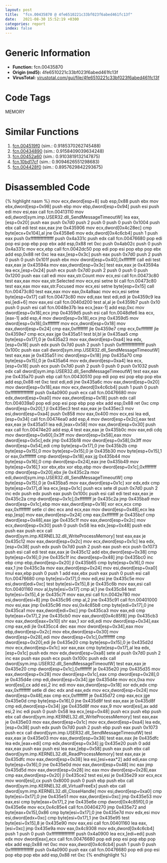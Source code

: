 ```yaml
---
layout: post
title:  "fcn.00435870 @ 4fe6510221c33bf023f6abed461fc13f"
date:   2021-08-30 15:52:19 +0300
categories: report
index: false
---
```


# Generic Information
- **Function:** fcn.00435870
- **Origin (md5):** 4fe6510221c33bf023f6abed461fc13f
- **VirusTotal:** [virustotal.com/gui/file/4fe6510221c33bf023f6abed461fc13f][virustotal_ref]

# Code Tags
<span class="tag" id="MEMORY">MEMORY</span>


# Similar Functions

1. [fcn.004519f0][similar_1_ref] (sim.: 0.9185370262745488)
2. [fcn.00434890][similar_2_ref] (sim.: 0.9158409039634248)
3. [fcn.00452a60][similar_3_ref] (sim.: 0.9103819132147875)
4. [fcn.10bd17cf][similar_4_ref] (sim.: 0.9094626551298683)
5. [fcn.004428f0][similar_5_ref] (sim.: 0.8957629842293675)


# Disassembled Code

{% highlight nasm %}
mov ecx,dword[esp+8]
sub esp,0x88
push ebx
mov ebx,dword[esp+0x98]
push ebp
mov ebp,dword[esp+0x94]
push esi
push edi
mov esi,eax
call fcn.00413110
mov edi,dword[sym.imp.USER32.dll_SendMessageTimeoutW]
lea eax,[esp+0x20]
push eax
push 0x7d0
push 2
push 0
push 0
push 0x1004
push ebx
call edi
test eax,eax
jne 0x435906
mov ecx,dword[0x4c28ec]
cmp byte[ecx+0x104],al
jne 0x4358e6
mov edx,dword[0x4c6cb4]
push 1
push eax
push 0xffffffffffffffff
push 0x4a331c
push edx
call fcn.00476680
pop edi
pop esi
pop ebp
pop ebx
add esp,0x88
ret 0xc
push 0x4ab02c
push 0
push 0x4a331c
mov ecx,ebp
call fcn.0042dc50
pop edi
pop esi
pop ebp
pop ebx
add esp,0x88
ret 0xc
lea eax,[esp+0x3c]
push eax
push 0x7d0
push 2
push 0
push 0
push 0x101f
push ebx
mov dword[esp+0x40],0xffffffff
call edi
test eax,eax
je 0x43594a
mov eax,dword[esp+0x3c]
test eax,eax
je 0x43594a
lea ecx,[esp+0x24]
push ecx
push 0x7d0
push 2
push 0
push 0
push 0x1200
push eax
call edi
mov eax,str.Count
mov ecx,esi
call fcn.00473c80
test eax,eax
mov eax,str.Selected
mov ecx,esi
setne bl
call fcn.00473c80
test eax,eax
mov eax,str.Focused
mov ecx,esi
setne byte[esp+0x15]
call fcn.00473c80
test eax,eax
mov eax,0x4a9aac
mov ecx,esi
setne byte[esp+0x17]
call fcn.00473c80
mov edi,eax
test edi,edi
je 0x4359c9
lea esi,[edi+6]
mov eax,esi
call fcn.0040d200
test al,al
je 0x4359b7
push 0x10
push 0
push esi
call fcn.0048e37b
lea ecx,[eax-1]
add esp,0xc
mov dword[esp+0x18],ecx
jmp 0x4359d5
push esi
call fcn.0048dfe6
lea ecx,[eax-1]
add esp,4
mov dword[esp+0x18],ecx
jmp 0x4359d5
mov dword[esp+0x18],0xffffffff
mov ecx,dword[esp+0x18]
mov eax,dword[esp+0x24]
cmp eax,0xffffffff
jle 0x4359e7
cmp ecx,0xffffffff
jle 0x4359e7
cmp ecx,eax
jge 0x435a51
test bl,bl
je 0x435aa5
cmp byte[esp+0x17],0
je 0x435a23
mov eax,dword[esp+0xa4]
lea edx,[esp+0x18]
push edx
push 0x7d0
push 2
push 1
push 0xffffffffffffffff
push 0x100c
push eax
call dword[sym.imp.USER32.dll_SendMessageTimeoutW]
test eax,eax
je 0x435a51
inc dword[esp+0x18]
jmp 0x435a70
cmp byte[esp+0x15],0
je 0x435a64
mov edx,dword[esp+0xa4]
lea ecx,[esp+0x18]
push ecx
push 0x7d0
push 2
push 0
push 0
push 0x1032
push edx
call dword[sym.imp.USER32.dll_SendMessageTimeoutW]
test eax,eax
jne 0x435a70
push ebp
call fcn.00430510
pop edi
pop esi
pop ebp
pop ebx
add esp,0x88
ret 0xc
test edi,edi
jne 0x435a6c
mov eax,dword[esp+0x20]
mov dword[esp+0x18],eax
mov ecx,dword[0x4c6cb4]
push 1
push 0
push 0xffffffffffffffff
push 0x4a0900
push ecx
call fcn.00476680
mov edx,dword[esp+0xa0]
mov eax,dword[esp+0x18]
push edx
call fcn.004039a0
pop edi
pop esi
pop ebp
pop ebx
add esp,0x88
ret 0xc
cmp dword[esp+0x20],1
jl 0x435ec3
test eax,eax
je 0x435ec3
mov esi,dword[esp+0xa4]
push 0x858
mov eax,0x400
mov ecx,esi
lea edi,[esp+0x34]
call fcn.00474ea0
add esp,4
mov dword[esp+0x2c],eax
test eax,eax
je 0x435a51
lea edi,[eax+0x58]
mov eax,dword[esp+0x30]
push eax
call fcn.00474e20
add esp,4
test eax,eax
je 0x435b0c
mov eax,edi
cdq
mov dword[esp+0x60],0x3ff
mov dword[esp+0x58],eax
mov dword[esp+0x5c],edx
jmp 0x435b18
mov dword[esp+0x58],0x3ff
mov dword[esp+0x54],edi
cmp byte[esp+0x17],0
jne 0x435b2b
cmp byte[esp+0x15],0
mov byte[esp+0x15],0
je 0x435b30
mov byte[esp+0x15],1
or eax,0xffffffff
cmp dword[esp+0x18],eax
jg 0x435b44
mov byte[esp+0x16],0
cmp dword[esp+0x24],eax
jne 0x435b49
mov byte[esp+0x16],1
xor ebx,ebx
xor ebp,ebp
mov dword[esp+0x1c],0xffffffff
cmp dword[esp+0x20],ebx
jle 0x435c2a
mov edi,dword[sym.imp.USER32.dll_SendMessageTimeoutW]
cmp byte[esp+0x15],0
je 0x435ba5
mov eax,dword[esp+0x1c]
xor edx,edx
cmp byte[esp+0x17],dl
lea ecx,[esp+0x1c]
push ecx
sete dl
push 0x7d0
push 2
inc edx
push edx
push eax
push 0x100c
push esi
call edi
test eax,eax
je 0x435c2a
cmp dword[esp+0x1c],0xffffffff
je 0x435c2a
jmp 0x435ba9
mov dword[esp+0x1c],ebp
mov eax,dword[esp+0x18]
xor ecx,ecx
cmp eax,0xffffffff
setle cl
dec ecx
and ecx,eax
mov dword[esp+0x48],ecx
lea esp,[esp]
mov eax,dword[esp+0x24]
cmp eax,0xffffffff
je 0x435bcf
cmp dword[esp+0x48],eax
jge 0x435c1f
mov eax,dword[esp+0x2c]
mov ecx,dword[esp+0x30]
push 0
push 0x58
lea edx,[esp+0x48]
push edx
push eax
push ecx
call dword[sym.imp.KERNEL32.dll_WriteProcessMemory]
test eax,eax
je 0x435c12
mov eax,dword[esp+0x2c]
mov ecx,dword[esp+0x1c]
lea edx,[esp+0x38]
push edx
push 0x7d0
push 2
push eax
push ecx
push 0x1073
push esi
call edi
test eax,eax
je 0x435c12
add ebx,dword[esp+0x38]
cmp byte[esp+0x16],0
jne 0x435c1f
inc dword[esp+0x48]
jmp 0x435bc0
inc ebp
cmp ebp,dword[esp+0x20]
jl 0x435b65
cmp byte[esp+0x16],0
mov eax,1
jne 0x435c3a
mov eax,dword[esp+0x24]
mov esi,dword[esp+0xa0]
imul eax,ebp
push 0
push 1
add eax,ebx
push eax
push 0
push esi
call fcn.00476680
cmp byte[esi+0x17],0
mov edi,esi
jne 0x435c5e
mov esi,dword[edi+0xc]
test byte[esi+0x15],8
je 0x435c6b
mov eax,esi
call fcn.00401160
mov al,byte[esi+0x17]
cmp al,1
jne 0x435c84
test byte[esi+0x15],4
je 0x435c7f
mov eax,esi
call fcn.0042e780
mov esi,dword[esi+8]
jmp 0x435c96
cmp al,2
jne 0x435c91
call fcn.00401000
mov esi,eax
jmp 0x435c96
mov esi,0x4c85b8
cmp byte[edi+0x17],0
jne 0x435ca1
mov eax,dword[edi+0xc]
jmp 0x435ca3
mov eax,edi
cmp byte[eax+0x17],2
jne 0x435cb0
mov eax,dword[0x4c85f8]
jmp 0x435cb3
mov eax,dword[eax+0x10]
shr eax,1
xor edi,edi
mov dword[esp+0x34],eax
cmp eax,edi
jle 0x435cc4
dec eax
mov dword[esp+0x34],eax
mov ebp,dword[esp+0x2c]
mov ebx,dword[esp+0x30]
mov dword[esp+0x28],edi
mov dword[esp+0x1c],0xffffffff
cmp dword[esp+0x20],edi
jle 0x435e20
cmp byte[esp+0x15],0
je 0x435d2d
mov ecx,dword[esp+0x1c]
xor eax,eax
cmp byte[esp+0x17],al
lea edx,[esp+0x1c]
push edx
mov edx,dword[esp+0xa8]
sete al
push 0x7d0
push 2
inc eax
push eax
push ecx
push 0x100c
push edx
call dword[sym.imp.USER32.dll_SendMessageTimeoutW]
test eax,eax
je 0x435e20
cmp dword[esp+0x1c],0xffffffff
je 0x435e20
jmp 0x435d35
mov eax,dword[esp+0x28]
mov dword[esp+0x1c],eax
cmp dword[esp+0x28],0
je 0x435d4e
cmp edi,dword[esp+0x34]
jge 0x435d4e
mov ecx,0xa
mov word[esi],cx
add esi,2
inc edi
mov eax,dword[esp+0x18]
xor edx,edx
cmp eax,0xffffffff
setle dl
dec edx
and eax,edx
mov ecx,dword[esp+0x24]
mov dword[esp+0x48],eax
cmp ecx,0xffffffff
je 0x435d72
cmp eax,ecx
jge 0x435e0d
cmp byte[esp+0x16],0
jne 0x435d8f
test eax,eax
je 0x435d8f
cmp edi,dword[esp+0x34]
jge 0x435d8f
mov eax,9
mov word[esi],ax
add esi,2
inc edi
push 0
push 0x58
lea ecx,[esp+0x48]
push ecx
push ebp
push ebx
call dword[sym.imp.KERNEL32.dll_WriteProcessMemory]
test eax,eax
je 0x435e03
mov eax,dword[esp+0x1c]
mov ecx,dword[esp+0xa4]
lea edx,[esp+0x38]
push edx
push 0x7d0
push 2
push ebp
push eax
push 0x1073
push ecx
call dword[sym.imp.USER32.dll_SendMessageTimeoutW]
test eax,eax
je 0x435e03
mov eax,dword[esp+0x38]
test eax,eax
jle 0x435dfc
lea edx,[eax+edi]
cmp edx,dword[esp+0x34]
jg 0x435e20
push 0
add eax,eax
push eax
push esi
lea eax,[ebp+0x58]
push eax
push ebx
call dword[sym.imp.KERNEL32.dll_ReadProcessMemory]
test eax,eax
je 0x435dfc
mov eax,dword[esp+0x38]
lea esi,[esi+eax*2]
add edi,eax
cmp byte[esp+0x16],0
jne 0x435e0d
mov eax,dword[esp+0x48]
inc eax
jmp 0x435d5d
mov eax,dword[esp+0x28]
inc eax
mov dword[esp+0x28],eax
cmp eax,dword[esp+0x20]
jl 0x435ce2
test esi,esi
je 0x435e29
xor ecx,ecx
mov word[esi],cx
push 0x8000
push 0
push ebp
push ebx
call dword[sym.imp.KERNEL32.dll_VirtualFreeEx]
push ebx
call dword[sym.imp.KERNEL32.dll_CloseHandle]
mov esi,dword[esp+0xa0]
cmp byte[esi+0x17],0
jne 0x435e51
mov eax,dword[esi+0xc]
jmp 0x435e53
mov eax,esi
cmp byte[eax+0x17],2
jne 0x435e6e
cmp dword[0x4c85f0],0
je 0x435e6e
mov ecx,0x4c85e4
call fcn.00404270
jmp 0x435e72
and byte[eax+0x15],0x86
cmp byte[esi+0x17],0
jne 0x435e7d
mov edx,esi
mov esi,dword[edx+0xc]
cmp byte[esi+0x17],1
jne 0x435e95
test byte[esi+0x15],8
je 0x435e90
mov eax,esi
call fcn.00401160
lea eax,[esi+0xc]
jmp 0x435e9a
mov eax,0x4c9308
mov edx,dword[0x4c6cb4]
push 1
push 0
push 0xffffffffffffffff
push 0x4a0900
lea ecx,[edi+edi]
push edx
mov dword[eax],ecx
call fcn.00476680
pop edi
pop esi
pop ebp
pop ebx
add esp,0x88
ret 0xc
mov eax,dword[0x4c6cb4]
push 1
push 0
push 0xffffffffffffffff
push 0x4a0900
push eax
call fcn.00476680
pop edi
pop esi
pop ebp
pop ebx
add esp,0x88
ret 0xc
{% endhighlight %}


[similar_1_ref]: /report/fcn.004519f0@4fe6510221c33bf023f6abed461fc13f
[similar_2_ref]: /report/fcn.00434890@4fe6510221c33bf023f6abed461fc13f
[similar_3_ref]: /report/fcn.00452a60@4fe6510221c33bf023f6abed461fc13f
[similar_4_ref]: /report/fcn.10bd17cf@89dc67d2f980e8488f97b1bf8cb24258
[similar_5_ref]: /report/fcn.004428f0@4fe6510221c33bf023f6abed461fc13f
[virustotal_ref]: https://www.virustotal.com/gui/file/4fe6510221c33bf023f6abed461fc13f